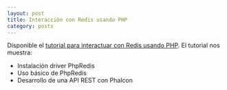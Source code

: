 ```yaml
---
layout: post
title: Interacción con Redis usando PHP
category: posts
---
```


Disponible el [tutorial para interactuar con Redis usando PHP](http://ualmtorres.github.io/howtos/RedisPHP/). El tutorial nos muestra:

* Instalación driver PhpRedis
* Uso básico de PhpRedis
* Desarrollo de una API REST con Phalcon
